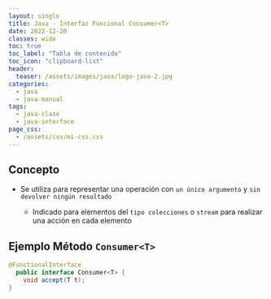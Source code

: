 ```yaml
---
layout: single
title: Java - Interfaz Funcional Consumer<T>
date: 2022-12-20
classes: wide
toc: true
toc_label: "Tabla de contenido"
toc_icon: "clipboard-list"
header:
  teaser: /assets/images/java/logo-java-2.jpg
categories:
  - java
  - java-manual
tags:
  - java-clase
  - java-interface
page_css: 
  - /assets/css/mi-css.css
---
```


## Concepto

* Se utiliza para representar una operación con ``un único argumento`` y ``sin devolver ningún resultado``

  * Indicado para elementos del ``tipo colecciones`` o ``stream`` para realizar una acción en cada elemento

## Ejemplo Método ``Consumer<T>``

```java
@FunctionalInterface
  public interface Consumer<T> {
    void accept(T t);
}
```
